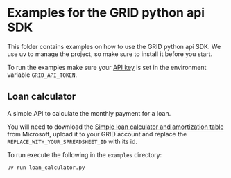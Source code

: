# Examples for the GRID python api SDK

This folder contains examples on how to use the GRID python api SDK.
We use uv to manage the project, so make sure to install it before you start.

To run the examples make sure your [API key](https://app.grid.is/account/api-key) is set in the environment variable `GRID_API_TOKEN`.

## Loan calculator

A simple API to calculate the monthly payment for a loan.

You will need to download the [Simple loan calculator and amortization table](https://create.microsoft.com/en-us/template/simple-loan-calculator-and-amortization-table-923c86b5-63f8-42d1-99cb-c6ae4f4b679e) from Microsoft,
upload it to your GRID account and replace the `REPLACE_WITH_YOUR_SPREADSHEET_ID` with its id.

To run execute the following in the `examples` directory:

```uv run loan_calculator.py```
